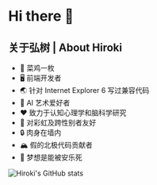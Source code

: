 # Hi there 👋
## 关于弘树 | About Hiroki
- 🐔 菜鸡一枚
- 🖥️ 前端开发者
- 🌏 针对 Internet Explorer 6 写过兼容代码
- 🎨 AI 艺术爱好者
- ❤️ 致力于认知心理学和脑科学研究
- 🌈 对彩虹及跨性别者友好
- 🔒 肉身在墙内
- 🏔️ 假的北极代码贡献者
- 💉 梦想是能被安乐死

![Hiroki's GitHub stats](https://github-readme-stats.vercel.app/api?username=hirokimorita&show_icons=true&theme=radical&layout=compact)
